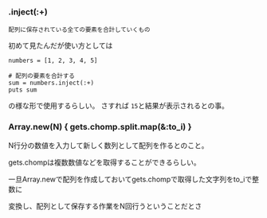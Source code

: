 ### .inject(:+)
`配列に保存されている全ての要素を合計していくもの`

初めて見たんだが使い方としては
```
numbers = [1, 2, 3, 4, 5]

# 配列の要素を合計する
sum = numbers.inject(:+)
puts sum
```

の様な形で使用するらしい。
さすれば
`15`と結果が表示されるとの事。


### Array.new(N) { gets.chomp.split.map(&:to_i) }
N行分の数値を入力して新しく数列として配列を作るとのこと。

gets.chompは複数数値などを取得することができるらしい。

一旦Array.newで配列を作成しておいてgets.chompで取得した文字列をto_iで整数に

変換し、配列として保存する作業をN回行うということだとさ
